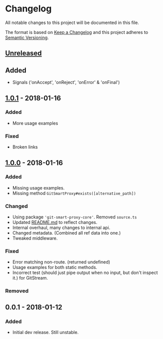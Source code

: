 # Changelog

All notable changes to this project will be documented in this file.

The format is based on [Keep a Changelog](http://keepachangelog.com/en/1.0.0/)
and this project adheres to [Semantic Versioning](http://semver.org/spec/v2.0.0.html).

## [Unreleased]

## Added

- Signals ('onAccept', 'onReject', 'onError' & 'onFinal')

## [1.0.1] - 2018-01-16

### Added

- More usage examples

### Fixed

- Broken links

## [1.0.0] - 2018-01-16

### Added

- Missing usage examples.
- Missing method `GitSmartProxy#exists([alternative_path])`

### Changed

- Using package `'git-smart-proxy-core'`. Removed `source.ts`
- Updated [README.md](./README.md) to reflect changes.
- Internal overhaul, many changes to internal api.
- Changed metadata. (Combined all ref data into one.)
- Tweaked middleware.

### Fixed

- Error matching non-route. (returned undefined)
- Usage examples for both static methods.
- Incorrect test (should just pipe output when no input, but don't inspect it.) for GitStream.

### Removed

## 0.0.1 - 2018-01-12

### Added

- Initial dev release. Still unstable.

[Unreleased]: https://github.com/olivierlacan/keep-a-changelog/compare/v1.0.1...HEAD
[1.0.1]: https://github.com/revam/git-koa-smart-proxy/compare/v1.0.0...v1.0.1
[1.0.0]: https://github.com/revam/git-koa-smart-proxy/compare/v0.0.1...v1.0.0

